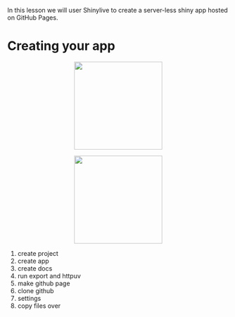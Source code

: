 

In this lesson we will user Shinylive to create a server-less shiny app hosted on GitHub Pages.

# Creating your app

<p align="center">
<img src="../img/Create_project_demo.gif" width="200">
</p>


<p align="center">
<img src="../img/Make_app.gif" width="200">
</p>

1. create project
2. create app
3. create docs
4. run export and httpuv
5. make github page
6. clone github
7. settings
8. copy files over

